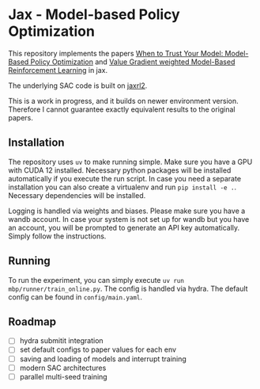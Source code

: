 # Jax - Model-based Policy Optimization

This repository implements the papers [When to Trust Your Model: Model-Based Policy Optimization](https://github.com/jannerm/mbpo?tab=readme-ov-file) and [Value Gradient weighted Model-Based Reinforcement Learning](https://github.com/pairlab/vagram/tree/main) in jax.

The underlying SAC code is built on [jaxrl2](https://github.com/ikostrikov/jaxrl2).

This is a work in progress, and it builds on newer environment version. Therefore I cannot guarantee exactly equivalent results to the original papers.

## Installation

The repository uses `uv` to make running simple. Make sure you have a GPU with CUDA 12 installed.
Necessary python packages will be installed automatically if you execute the run script.
In case you need a separate installation you can also create a virtualenv and run `pip install -e .`.
Necessary dependencies will be installed.

Logging is handled via weights and biases.
Please make sure you have a wandb account.
In case your system is not set up for wandb but you have an account, you will be prompted to generate an API key automatically.
Simply follow the instructions.

## Running

To run the experiment, you can simply execute `uv run mbp/runner/train_online.py`.
The config is handled via hydra.
The default config can be found in `config/main.yaml`.

## Roadmap

- [ ] hydra submitit integration
- [ ] set default configs to paper values for each env
- [ ] saving and loading of models and interrupt training
- [ ] modern SAC architectures
- [ ] parallel multi-seed training